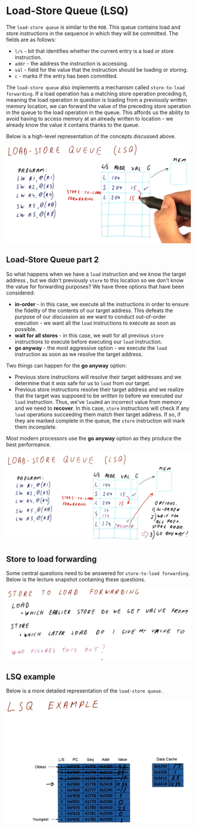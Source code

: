 # Load-Store Queue (LSQ)

The `load-store queue` is similar to the `ROB`. This queue contains load and
store instructions in the sequence in which they will be committed. The fields
are as follows:

* `l/s` - bit that identifies whether the current entry is a load or store
instruction.
* `addr` - the address the instruction is accessing.
* `val` - field for the value that the instruction should be loading or storing.
* `c` - marks if the entry has been committed.

The `load-store queue` also implements a mechanism called
`store-to-load forwarding`. If a load operation has a matching store operation
preceding it, meaning the load operation in question is loading from a
previously written memory location, we can forward the value of the preceding
store operation in the queue to the load operation in the queue. This affords
us the ability to avoid having to access memory at an already written to
location - we already know the value it contains thanks to the queue.

Below is a high-level representation of the concepts discussed above.

![load-store-queue-part-1](./img/load-store-queue-part-1.png)

## Load-Store Queue part 2

So what happens when we have a `load` instruction and we know the target address
, but we didn't previously `store` to this location so we don't know the value
for forwarding purposes? We have three options that have been considered:

* **in-order** - in this case, we execute all the instructions in order to
ensure the fidelity of the contents of our target address. This defeats the
purpose of our discussion as we want to conduct out-of-order execution - we want
all the `load` instructions to execute as soon as possible.
* **wait for all stores** - in this case, we wait for all previous `store`
instructions to execute before executing our `load` instruction.
* **go anyway** - the most aggressive option - we execute the `load` instruction
as soon as we resolve the target address.

Two things can happen for the **go anyway** option:

* Previous store instructions will resolve their target addresses and we
determine that it *was* safe for us to `load` from our target.
* Previous store instructions resolve their target address and we realize that
the target was supposed to be *written to* before we executed our `load`
instruction. Thus, we've `load`ed an incorrect value from memory and we need to
**recover**. In this case, `store` instructions will check if any `load`
operations succeeding them match their target address. If so, if they are
marked complete in the queue, the `store` instruction will mark them incomplete.

Most modern processors use the **go anyway** option as they produce the best
performance.

![load-store-queue-part-2](./img/load-store-queue-part-2.png)

## Store to load forwarding

Some central questions need to be answered for `store-to-load forwarding`. Below
is the lecture snapshot containing these questions.

![store-to-load-forwarding](./img/store-to-load-forwarding.png)

## LSQ example

Below is a more detailed representation of the `load-store queue`.

![load-store-queue-example](./img/load-store-queue-example.png)